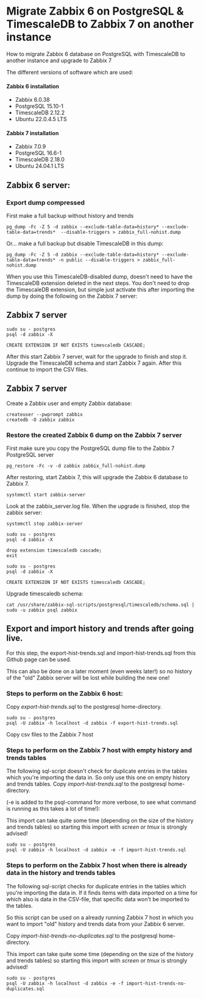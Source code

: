 # Migrate Zabbix 6 on PostgreSQL & TimescaleDB to Zabbix 7 on another instance
How to migrate Zabbix 6 database on PostgreSQL with TimescaleDB to another instance and upgrade to Zabbix 7

The different versions of software which are used:

#### Zabbix 6 installation
- Zabbix 6.0.38
- PostgreSQL 15.10-1
- TimescaleDB 2.12.2
- Ubuntu 22.0.4.5 LTS

#### Zabbix 7 installation
- Zabbix 7.0.9
- PostgreSQL 16.6-1
- TimescaleDB 2.18.0
- Ubuntu 24.04.1 LTS

## Zabbix 6 server:

### Export dump compressed
First make a full backup without history and trends

`pg_dump -Fc -Z 5 -d zabbix --exclude-table-data=history* --exclude-table-data=trends*  --disable-triggers > zabbix_full-nohist.dump`

Or... make a full backup but disable TimescaleDB in this dump:

`pg_dump -Fc -Z 5 -d zabbix --exclude-table-data=history* --exclude-table-data=trends* -n public --disable-triggers > zabbix_full-nohist.dump`

When you use this TimescaleDB-disabled dump, doesn't need to have the TimescaleDB extension deleted in the next steps. You don't need to drop the TimescaleDB extension, but simple just activate this after importing the dump by doing the following on the Zabbix 7 server:

## Zabbix 7 server

```
sudo su - postgres
psql -d zabbix -X

CREATE EXTENSION IF NOT EXISTS timescaledb CASCADE;
```

After this start Zabbix 7 server, wait for the upgrade to finish and stop it. Upgrade the TimescaleDB schema and start Zabbix 7 again. After this continue to import the CSV files.

## Zabbix 7 server

Create a Zabbix user and empty Zabbix database:
```
createuser --pwprompt zabbix
createdb -O zabbix zabbix
```

### Restore the created Zabbix 6 dump on the Zabbix 7 server

First make sure you copy the PostgreSQL dump file to the Zabbix 7 PostgreSQL server

`pg_restore -Fc -v -d zabbix zabbix_full-nohist.dump`

After restoring, start Zabbix 7, this will upgrade the Zabbix 6 database to Zabbix 7.

`systemctl start zabbix-server`

Look at the zabbix_server.log file. When the upgrade is finished, stop the zabbix server:

`systemctl stop zabbix-server`

```
sudo su - postgres
psql -d zabbix -X

drop extension timescaledb cascade;
exit
```

```
sudo su - postgres
psql -d zabbix -X

CREATE EXTENSION IF NOT EXISTS timescaledb CASCADE;
```

Upgrade timescaledb schema:

`cat /usr/share/zabbix-sql-scripts/postgresql/timescaledb/schema.sql | sudo -u zabbix psql zabbix`


## Export and import history and trends after going live.
For this step, the export-hist-trends.sql and import-hist-trends.sql from this Github page can be used.

This can also be done on a later moment (even weeks later!) so no history of the "old" Zabbix server will be lost while building the new one!

### Steps to perform on the Zabbix 6 host:
Copy _export-hist-trends.sql_ to the postgresql home-directory.

```
sudo su - postgres
psql -U zabbix -h localhost -d zabbix -f export-hist-trends.sql
```

Copy csv files to the Zabbix 7 host

### Steps to perform on the Zabbix 7 host with empty history and trends tables
The following sql-script doesn't check for duplicate entries in the tables which you're importing the data in. So only use this one on empty history and trends tables.
Copy _import-hist-trends.sql_ to the postgresql home-directory. 

(-e is added to the psql-command for more verbose, to see what command is running as this takes a lot of time!):

This import can take quite some time (depending on the size of the history and trends tables) so starting this import with _screen_ or _tmux_ is strongly advised!

```
sudo su - postgres
psql -U zabbix -h localhost -d zabbix -e -f import-hist-trends.sql
```

### Steps to perform on the Zabbix 7 host when there is already data in the history and trends tables
The following sql-script checks for duplicate entries in the tables which you're importing the data in. If it finds items with data imported on a time for which also is data in the CSV-file, that specific data won't be imported to the tables.

So this script can be used on a already running Zabbix 7 host in which you want to import "old" history and trends data from your Zabbix 6 server.

Copy _import-hist-trends-no-duplicates.sql_ to the postgresql home-directory. 

This import can take quite some time (depending on the size of the history and trends tables) so starting this import with _screen_ or _tmux_ is strongly advised!

```
sudo su - postgres
psql -U zabbix -h localhost -d zabbix -e -f import-hist-trends-no-duplicates.sql
```
